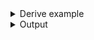 <details><summary>Derive example</summary>

```no_run
const DB: &str = "DATABASE_VAR";

#[derive(Debug, Clone, Bpaf)]
#[bpaf(options)]
pub struct Options {
    /// Use verbose output
    // No name annotation and name is not a single character:
    // `bpaf` uses it as a long name - `--verbose`
    pub verbose: bool,

    /// Compile in a release mode
    #[bpaf(short)]
    // Name is long, but explicit annotation for a short name
    // `bpaf` makes a short name from the first symbol: `-r`
    pub release: bool,

    /// Number of parallel jobs, defaults to # of CPUs
    // Explicit annotation with a short name: `-j`
    #[bpaf(short('j'))]
    pub threads: Option<usize>,

    /// Upload artifacts to the storage
    // Explicit annotation for a single suppresses the oher one,
    // but you can specify both of them. `-u` and `--upload`
    #[bpaf(short, long)]
    pub upload: bool,

    /// List of features to activate
    // you can mix explicit annotations with and without names
    // when convenient, here it's `-F` and `--features`
    #[bpaf(short('F'), long)]
    pub features: Vec<String>,

    /// Read information from the database
    #[bpaf(env(DB))]
    // Annotation for `env` does not affect annotation for names
    // so `bpaf` makes `--database` flag too
    pub database: String,

    /// Only print essential information
    #[bpaf(short, long, long("essential"))]
    // `--essential` is a hidden ailias, `-q` and `--quiet` are visible
    pub quiet: bool,

    /// implicit long + env variable "USER"
    #[bpaf(env("USER"))]
    pub user: String,
}
```

</details>
<details><summary>Output</summary>

`--help` output will contain first short and first long names that are present and won't have
anything about hidden aliases.


<div class='bpaf-doc'>
$ app --help<br>
<p><b>Usage</b>: <tt><b>app</b></tt> [<tt><b>--verbose</b></tt>] [<tt><b>-r</b></tt>] [<tt><b>-j</b></tt>=<tt><i>ARG</i></tt>] [<tt><b>-u</b></tt>] [<tt><b>-F</b></tt>=<tt><i>ARG</i></tt>]... <tt><b>--database</b></tt>=<tt><i>ARG</i></tt> [<tt><b>-q</b></tt>] <tt><b>--user</b></tt>=<tt><i>ARG</i></tt></p><p><div>
<b>Available options:</b></div><dl><dt><tt><b>    --verbose</b></tt></dt>
<dd>Use verbose output</dd>
<dt><tt><b>-r</b></tt></dt>
<dd>Compile in a release mode</dd>
<dt><tt><b>-j</b></tt>=<tt><i>ARG</i></tt></dt>
<dd>Number of parallel jobs, defaults to # of CPUs</dd>
<dt><tt><b>-u</b></tt>, <tt><b>--upload</b></tt></dt>
<dd>Upload artifacts to the storage</dd>
<dt><tt><b>-F</b></tt>, <tt><b>--features</b></tt>=<tt><i>ARG</i></tt></dt>
<dd>List of features to activate</dd>
<dt><tt><b>    --database</b></tt>=<tt><i>ARG</i></tt></dt>
<dd>Read information from the database</dd>
<dt></dt>
<dd>[env:DATABASE_VAR: N/A]</dd>
<dt><tt><b>-q</b></tt>, <tt><b>--quiet</b></tt></dt>
<dd>Only print essential information</dd>
<dt><tt><b>    --user</b></tt>=<tt><i>ARG</i></tt></dt>
<dd>implicit long + env variable "USER"</dd>
<dt></dt>
<dd>[env:USER = "pacak"]</dd>
<dt><tt><b>-h</b></tt>, <tt><b>--help</b></tt></dt>
<dd>Prints help information</dd>
</dl>
</p>
<style>
div.bpaf-doc {
    padding: 14px;
    background-color:var(--code-block-background-color);
    font-family: "Source Code Pro", monospace;
    margin-bottom: 0.75em;
}
div.bpaf-doc dt { margin-left: 1em; }
div.bpaf-doc dd { margin-left: 3em; }
div.bpaf-doc dl { margin-top: 0; padding-left: 1em; }
div.bpaf-doc  { padding-left: 1em; }
</style>
</div>


`--essential` is a hidden alias and still works despite not being present in `--help` output
above


<div class='bpaf-doc'>
$ app --database default --essential<br>
Options { verbose: false, release: false, threads: None, upload: false, features: [], database: "default", quiet: true, user: "pacak" }
</div>


And hidden means actually hidden. While error message can suggest to fix a typo to make it a
valid _visible_ argument


<div class='bpaf-doc'>
$ app --database default --quie<br>
<b>Error:</b> no such flag: <b>--quie</b>, did you mean <tt><b>--quiet</b></tt>?
<style>
div.bpaf-doc {
    padding: 14px;
    background-color:var(--code-block-background-color);
    font-family: "Source Code Pro", monospace;
    margin-bottom: 0.75em;
}
div.bpaf-doc dt { margin-left: 1em; }
div.bpaf-doc dd { margin-left: 3em; }
div.bpaf-doc dl { margin-top: 0; padding-left: 1em; }
div.bpaf-doc  { padding-left: 1em; }
</style>
</div>


It will not do so for hidden aliases


<div class='bpaf-doc'>
$ app --database default --essentia<br>
<b>Error:</b> <b>--essentia</b> is not expected in this context
<style>
div.bpaf-doc {
    padding: 14px;
    background-color:var(--code-block-background-color);
    font-family: "Source Code Pro", monospace;
    margin-bottom: 0.75em;
}
div.bpaf-doc dt { margin-left: 1em; }
div.bpaf-doc dd { margin-left: 3em; }
div.bpaf-doc dl { margin-top: 0; padding-left: 1em; }
div.bpaf-doc  { padding-left: 1em; }
</style>
</div>

</details>
